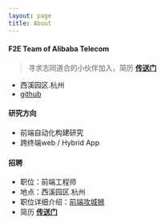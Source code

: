 ```yaml
---
layout: page
title: About
---
```


#### F2E Team of Alibaba Telecom

> 寻求志同道合的小伙伴加入，简历 **[传送门](mailto:xianqian.rxq@alibaba-inc.com)**

* 西溪园区.杭州
* [github](http://github.com/aliqin)

#### 研究方向
* 前端自动化构建研究
* 跨终端web / Hybrid App

#### 招聘
* 职位：前端工程师
* 地点：西溪园区.杭州
* 职位详细介绍：[前端攻城狮](http://aliqin.github.io/2014/06/17/offer/)
* 简历 **[传送门](mailto:xianqian.rxq@alibaba-inc.com)**
